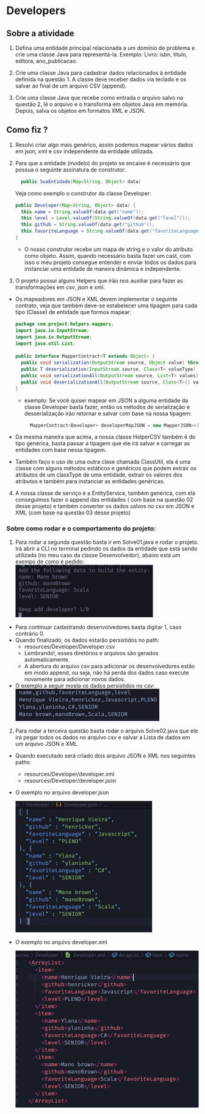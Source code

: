 # Developers

## Sobre a atividade
  
  1. Defina uma entidade principal relacionada a um domínio de problema e crie uma classe Java para representá-la. Exemplo: Livro: isbn, titulo, editora, ano_publicacao.

  2. Crie uma classe Java para cadastrar dados relacionados à entidade definida na questão 1. A classe deve receber dados via teclado e os salvar ao final de um arquivo CSV (append).

  3. Crie uma classe Java que recebe como entrada o arquivo salvo na questão 2, lê o arquivo e o transforma em objetos Java em memória. Depois, salva os objetos em formatos XML e JSON.


## Como fiz ?

  1. Resolvi criar algo mais genérico, assim podemos mapear vários dados em json, xml e csv independente da entidade utilizada.

  2. Para que a entidade (modelo) do projeto se encaixe é necessário que possua o seguinte assinatura de construtor.

      ```java
        public SuaEntidade(Map<String, Object> data)
      ```
      Veja como exemplo o construtor da classe Developer:
      ```java
      public Developer(Map<String, Object> data) {
        this.name = String.valueOf(data.get("name"));
        this.level = Level.valueOf(String.valueOf(data.get("level")));
        this.github = String.valueOf(data.get("github"));
        this.favoriteLanguage = String.valueOf(data.get("favoriteLanguage"));
      }
      ```

      - O nosso construtor recebe um mapa de string e o valor do atributo como objeto. Assim, quando necessário basta fazer um cast, com isso o meu projeto consegue entender e enviar todos os dados para instanciar uma entidade de maneira dinâmica e independente.

  3. O projeto possui alguns Helpers que irão nos auxiliar para fazer as transformações em csv, json e xml. 
    
  - Os mapeadores em JSON e XML devem implementar o seguinte contrato, veja que também deve-se estabelecer uma tipagem para cada tipo (Classe) de entidade que formos mapear:
      ```java
      package com.project.helpers.mappers;
      import java.io.InputStream;
      import java.io.OutputStream;
      import java.util.List;

      public interface MapperContract<T extends Object> {
        public void serialization(OutputStream source, Object value) throws Exception;
        public T deserialization(InputStream source, Class<T> valueType) throws Exception;
        public void serializationAll(OutputStream source, List<T> values) throws Exception ;
        public void deserializationAll(OutputStream source, Class<T>[] valueType) throws Exception ;
      }
      ```

    - exemplo: Se você quiser mapear em JSON a alguma entidade da classe Developer basta fazer, então os métodos de serialização e desserialização irão retornar e salvar com base na nossa tipagem:
      
      ```java
        MapperContract<Developer> developerMapJSON = new MapperJSON<>();
      ```
  - Da mesma maneira que acima, a nossa classe HelperCSV também é do tipo genérica, basta passar a tipagem que ele irá salvar e carregar as entidades com base nessa tipagem.


  - Também faço o uso de uma outra clase chamada ClassUtil, ela é uma classe com alguns métodos estáticos e genéricos que podem extrair os atributos de um classType de uma entidade, extrair os valores dos atributos e também para instanciar as entidades genéricas.

4. A nossa classe de serviço é a EntityService, também genérica, com ela conseguimos fazer o append das entidades ( com base na questão 02 desse projeto) e também converter os dados salvos no csv em JSON e XML (com base na questão 03 desse projeto)
  

### Sobre como rodar e o comportamento do projeto:

  1. Para rodar a segunda questão basta ir em Solve01.java e rodar o projeto. Irá abrir a CLI no terminal pedindo os dados da entidade que está sendo utilizada (no meu caso da classe Desenvolvedor), abaixo está um exempo de como é pedido:
  ![](./public/terminal-readme-add-developer.png)
   - Para continuar cadastrando desenvolvedores basta digitar 1, caso contrário 0.
  - Quando finalizado, os dados estarão persistidos no path:   
      - resources/Developer/Developer.csv
      - Lembrando!, esses diretórios e arquivos são gerados automaticamente.
      - A abertura do arquivo csv para adicionar os desenvolvedores estão em modo append, ou seja, não há perda dos dados caso execute novamente para adicionar novos dados.
  - O exemplo a seguir mosta os dados persistidos no csv:
  ![](public/developer-csv.png)
  
  2. Para rodar a terceira questão basta rodar o arquivo Solve02.java que ele irá pegar todos os dados no arquivo csv e salvar a Lista de dados em um arquivo JSON e XML.
  
  - Quando executado será criado dois arquivo JSON e XML nos seguintes paths:
    - resources/Developer/developer.xml
    - resources/Developer/developer.json
  
  - O exemplo no arquivo developer.json

    ![](public/developer-json.png)

    
  - O exemplo no arquivo developer.xml
  
    ![](public/developer-xml.png)
     